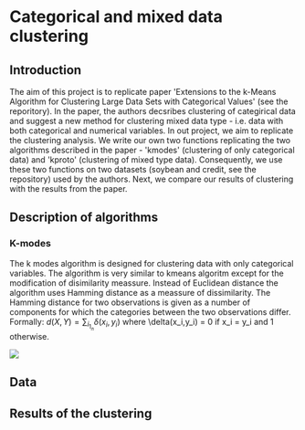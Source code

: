 # Categorical and mixed data clustering
## Introduction
The aim of this project is to replicate paper 'Extensions to the k-Means Algorithm for Clustering Large Data Sets with Categorical Values' (see the reporitory). In the paper, the authors decsribes clustering of categirical data and suggest a new method for clustering mixed data type - i.e. data with both categorical and numerical variables. In out project, we aim to replicate the clustering analysis. We write our own two functions replicating the two algorithms described in the paper - 'kmodes' (clustering of only categorical data) and 'kproto' (clustering of mixed type data). Consequently, we use these two functions on two datasets (soybean and credit, see the repository) used by the authors. Next, we compare our results of clustering with the results from the paper.

## Description of algorithms
### K-modes
The k modes algorithm is designed for clustering data with only categorical variables. The algorithm is very similar to kmeans algoritm except for the modification of disimilarity meassure. Instead of Euclidean distance the algorithm uses Hamming distance as a meassure of dissimilarity. The Hamming distance for two observations is given as a number of components for which the categories between the two observations differ. Formally:
$d(X,Y) = \sum_i_{1_n} \delta(x_i,y_i)$
where
\delta(x_i,y_i) = 0 if x_i = y_i and 1 otherwise.

<img src="https://render.githubusercontent.com/render/math?math=d(X,Y) = \sum_i_{1_n} \delta(x_i,y_i)">


## Data

## Results of the clustering
